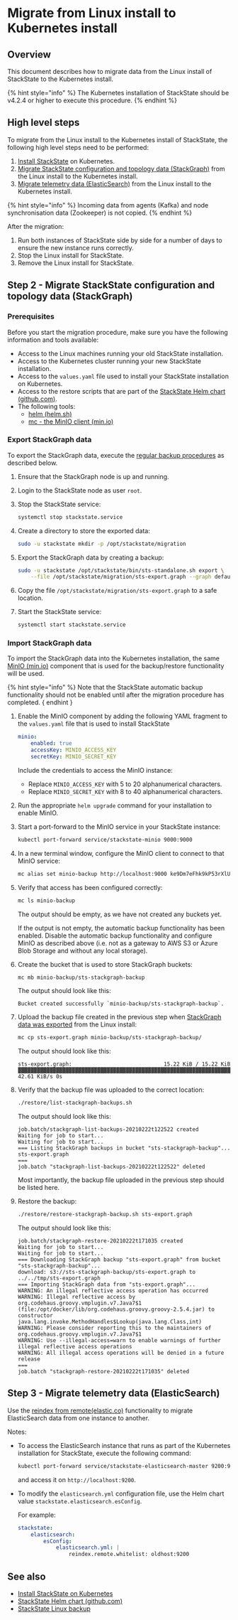 # Migrate from Linux install to Kubernetes install

## Overview

This document describes how to migrate data from the Linux install of StackState to the Kubernetes install.

{% hint style="info" %}
The Kubernetes installation of StackState should be v4.2.4 or higher to execute this procedure.
{% endhint %}

## High level steps

To migrate from the Linux install to the Kubernetes install of StackState, the following high level steps need to be performed:

1. [Install StackState](install_stackstate.md) on Kubernetes.
1. [Migrate StackState configuration and topology data \(StackGraph\)](#step-2-migrate-stackstate-configuration-and-topology-data-stackgraph) from the Linux install to the Kubernetes install.
1. [Migrate telemetry data (ElasticSearch)](#step-3-migrate-telemetry-data-elasticsearch) from the Linux install to the Kubernetes install.

{% hint style="info" %}
Incoming data from agents (Kafka) and node synchronisation data (Zookeeper) is not copied. 
{% endhint %}

After the migration: 

1. Run both instances of StackState side by side for a number of days to ensure the new instance runs correctly.
1. Stop the Linux install for StackState.
1. Remove the Linux install for StackState.


## Step 2 - Migrate StackState configuration and topology data (StackGraph)

### Prerequisites

Before you start the migration procedure, make sure you have the following information and tools available:

* Access to the Linux machines running your old StackState installation.
* Access to the Kubernetes cluster running your new StackState installation.
* Access to the `values.yaml` file used to install your StackState installation on Kubernetes.
* Access to the restore scripts that are part of the [StackState Helm chart \(github.com\)](https://github.com/StackVista/helm-charts/tree/master/stable/stackstate/restore).
* The following tools:
    * [helm \(helm.sh\)](https://helm.sh/)
    * [mc - the MinIO client \(min.io\)](https://docs.min.io/docs/minio-client-quickstart-guide.html)

### Export StackGraph data

<a name="export_stackgraph_data"></a>To export the StackGraph data, execute the [regular backup procedures](../../data-management/backup_restore/linux_backup.md) as described below.

1. Ensure that the StackGraph node is up and running.

1. Login to the StackState node as user `root`.

1. Stop the StackState service:

    ```bash
    systemctl stop stackstate.service
    ```

1. Create a directory to store the exported data:

    ```bash
    sudo -u stackstate mkdir -p /opt/stackstate/migration
    ```

1. Export the StackGraph data by creating a backup:

    ```bash
    sudo -u stackstate /opt/stackstate/bin/sts-standalone.sh export \
        --file /opt/stackstate/migration/sts-export.graph --graph default
    ```

1. Copy the file `/opt/stackstate/migration/sts-export.graph` to a safe location.

1. Start the StackState service:

    ```bash
    systemctl start stackstate.service
    ```

### Import StackGraph data

To import the StackGraph data into the Kubernetes installation, the same [MinIO \(min.io\)](https://min.io/) component that is used for
the backup/restore functionality will be used. 

{% hint style="info" %}
Note that the StackState automatic backup functionality should not be enabled until after the migration procedure has completed.
{ endhint }

1. Enable the MinIO component by adding the following YAML fragment to the `values.yaml` file that is used to install StackState

    ```yaml
    minio:
        enabled: true
        accessKey: MINIO_ACCESS_KEY
        secretKey: MINIO_SECRET_KEY
    ```

    Include the credentials to access the MinIO instance:
    
    - Replace `MINIO_ACCESS_KEY` with 5 to 20 alphanumerical characters.
    - Replace `MINIO_SECRET_KEY` with 8 to 40 alphanumerical characters.

1. Run the appropriate `helm upgrade` command for your installation to enable MinIO.

1. Start a port-forward to the MinIO service in your StackState instance:

    ```bash
    kubectl port-forward service/stackstate-minio 9000:9000
    ```

1. In a new terminal window, configure the MinIO client to connect to that MinIO service:

    ```bash
    mc alias set minio-backup http://localhost:9000 ke9Dm7eFhk9kP53rXlUI mNOWCpoYrhwati7QcOrEwnI7Mtcf0jxg2JzNOMk6
    ```

1. Verify that access has been configured correctly:

    ```bash
    mc ls minio-backup
    ```

    The output should be empty, as we have not created any buckets yet. 
    
    If the output is not empty, the automatic backup functionality has been enabled. Disable the automatic backup functionality and configure MinIO as described above (i.e. not as a gateway to AWS S3 or Azure Blob Storage and without any local storage).

1. Create the bucket that is used to store StackGraph buckets:

    ```bash
    mc mb minio-backup/sts-stackgraph-backup
    ```

    The output should look like this:

    ```
    Bucket created successfully `minio-backup/sts-stackgraph-backup`.
    ```

1. Upload the backup file created in the previous step when [StackGraph data was exported](#export-stackgraph-data) from the Linux install:

    ```bash
    mc cp sts-export.graph minio-backup/sts-stackgraph-backup/
    ```

    The output should look like this:

    ```
    sts-export.graph:                             15.22 KiB / 15.22 KiB  ▓▓▓▓▓▓▓▓▓▓▓▓▓▓▓▓▓▓▓▓▓▓▓▓▓▓▓▓▓▓▓▓▓▓▓▓▓▓▓▓▓▓▓▓▓▓▓▓▓▓▓▓▓▓▓▓▓▓▓▓▓▓▓▓▓▓▓▓▓▓▓▓▓▓▓▓▓▓▓▓▓▓▓▓▓▓▓▓▓▓▓▓▓▓▓▓▓▓▓▓▓▓▓▓▓▓▓▓▓▓▓▓▓▓▓▓▓▓▓▓▓▓▓▓▓▓▓▓▓▓▓▓▓▓▓▓▓▓▓▓▓▓▓▓▓▓▓▓▓▓▓▓▓▓▓▓▓▓▓▓▓▓▓▓▓  42.61 KiB/s 0s
    ```

1. Verify that the backup file was uploaded to the correct location:

    ```bash
    ./restore/list-stackgraph-backups.sh
    ```

    The output should look like this:

    ```
    job.batch/stackgraph-list-backups-20210222t122522 created
    Waiting for job to start...
    Waiting for job to start...
    === Listing StackGraph backups in bucket "sts-stackgraph-backup"...
    sts-export.graph
    ===
    job.batch "stackgraph-list-backups-20210222t122522" deleted
    ```

    Most importantly, the backup file uploaded in the previous step should be listed here.

1. Restore the backup:

    ```bash
    ./restore/restore-stackgraph-backup.sh sts-export.graph
    ```

    The output should look like this:

    ```
    job.batch/stackgraph-restore-20210222t171035 created
    Waiting for job to start...
    Waiting for job to start...
    === Downloading StackGraph backup "sts-export.graph" from bucket "sts-stackgraph-backup"...
    download: s3://sts-stackgraph-backup/sts-export.graph to ../../tmp/sts-export.graph
    === Importing StackGraph data from "sts-export.graph"...
    WARNING: An illegal reflective access operation has occurred
    WARNING: Illegal reflective access by org.codehaus.groovy.vmplugin.v7.Java7$1 (file:/opt/docker/lib/org.codehaus.groovy.groovy-2.5.4.jar) to constructor java.lang.invoke.MethodHandles$Lookup(java.lang.Class,int)
    WARNING: Please consider reporting this to the maintainers of org.codehaus.groovy.vmplugin.v7.Java7$1
    WARNING: Use --illegal-access=warn to enable warnings of further illegal reflective access operations
    WARNING: All illegal access operations will be denied in a future release
    ===
    job.batch "stackgraph-restore-20210222t171035" deleted
    ```

## Step 3 - Migrate telemetry data (ElasticSearch)

Use the [reindex from remote\(elastic.co\)](https://www.elastic.co/guide/en/elasticsearch/reference/7.6/reindex-upgrade-remote.html) functionality to migrate
ElasticSearch data from one instance to another.

Notes:
* To access the ElasticSearch instance that runs as part of the Kubernetes installation for StackState, execute the following command:

    ```bash
    kubectl port-forward service/stackstate-elasticsearch-master 9200:9200
    ```

    and access it on `http://localhost:9200`.

* To modify the `elasticsearch.yml` configuration file, use the Helm chart value `stackstate.elasticsearch.esConfig`.

    For example:

    ```yaml
    stackstate:
        elasticsearch:
            esConfig:
                elasticsearch.yml: |
                    reindex.remote.whitelist: oldhost:9200
    ```


## See also

- [Install StackState on Kubernetes](install_stackstate.md)
- [StackState Helm chart \(github.com\)](https://github.com/StackVista/helm-charts/tree/master/stable/stackstate/restore)
- [StackState Linux backup](../../data-management/backup_restore/linux_backup.md)